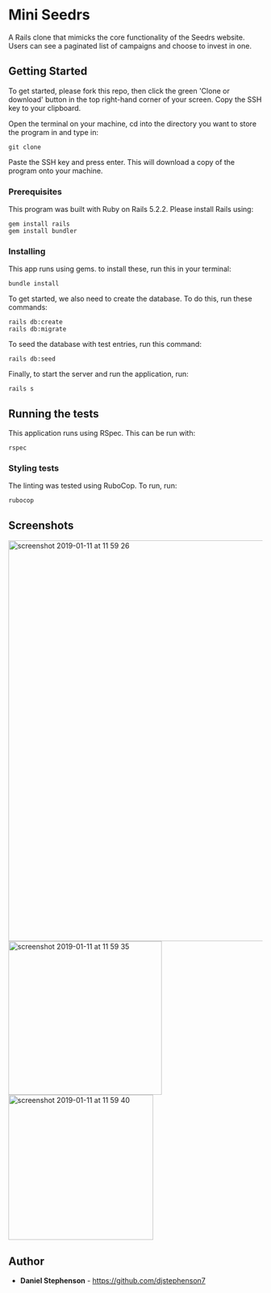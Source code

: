 # Mini Seedrs

A Rails clone  that mimicks the core functionality of the Seedrs website. Users can see a paginated list of campaigns and choose to invest in one.

## Getting Started

To get started, please fork this repo, then click the green 'Clone or download' button in the top right-hand corner of your screen. Copy the SSH key to your clipboard.

Open the terminal on your machine, cd into the directory you want to store the program in and type in:
```
git clone
```
Paste the SSH key and press enter. This will download a copy of the program onto your machine.

### Prerequisites

This program was built with Ruby on Rails 5.2.2. Please install Rails using:

```
gem install rails
gem install bundler
```

### Installing

This app runs using gems. to install these, run this in your terminal:

```
bundle install
```

To get started, we also need to create the database. To do  this, run these commands:

```
rails db:create
rails db:migrate
```

To seed the database with test entries, run this command:

```
rails db:seed
```

Finally, to start the server and run the application, run:

```
rails s
```

## Running the tests

This application runs using RSpec. This can be run with:

```
rspec
```

### Styling tests

The linting was tested using RuboCop. To run, run:

```
rubocop
```
## Screenshots

<img width="793" alt="screenshot 2019-01-11 at 11 59 26" src="https://user-images.githubusercontent.com/41509062/51032677-cec8f700-1598-11e9-93d1-ddb3be8a2102.png">

<img width="304" alt="screenshot 2019-01-11 at 11 59 35" src="https://user-images.githubusercontent.com/41509062/51032678-cec8f700-1598-11e9-927c-a696fd4f8f55.png">

<img width="287" alt="screenshot 2019-01-11 at 11 59 40" src="https://user-images.githubusercontent.com/41509062/51032679-cec8f700-1598-11e9-8344-7434eb74b506.png">

## Author

* **Daniel Stephenson** - https://github.com/djstephenson7

